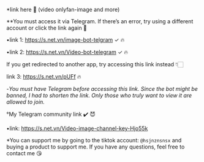 *Iink here 🤯 (video onlyfan-image and more)     

**You must access it via Telegram. If there’s an error, try using a different account or click the link again 🥹

•link 1: https://s.net.vn/image-bot-telgram    ✓ 🔥   

•link 2: https://s.net.vn/Video-bot-telegram   ✓ 🔥

If you get redirected to another app, try accessing this link instead 👇🏻

link 3: https://s.net.vn/pUFf 🔥 
                  
-*You must have Telegram before accessing this link. Since the bot might be banned, I had to shorten the link. Only those who truly want to view it are allowed to join.*

°My Telegram community link ✔️ 😈

•link: https://s.net.vn/Video-image-channel-key-Hjo55k

*You can support me by going to the tiktok account: `@hsjnznsnsx` and buying a product to support me. If you have any questions, feel free to contact me 😘

        
